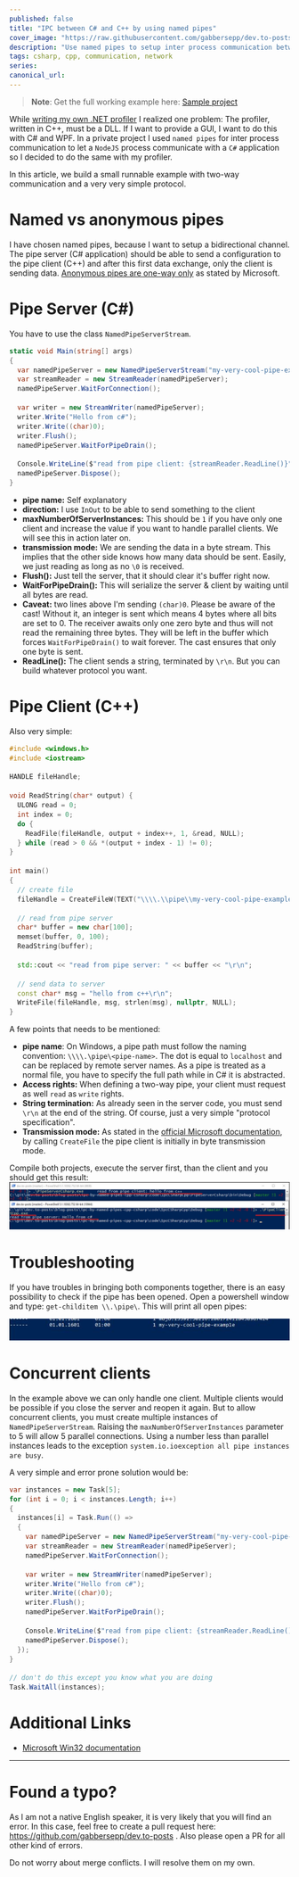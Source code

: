 ```yaml
---
published: false
title: "IPC between C# and C++ by using named pipes"
cover_image: "https://raw.githubusercontent.com/gabbersepp/dev.to-posts/master/blog-posts/ipc-by-named-pipes-cpp-csharp/assets/header.jpg"
description: "Use named pipes to setup inter process communication between a C++ DLL and a C# application."
tags: csharp, cpp, communication, network
series:
canonical_url:
---
```


>**Note**: Get the full working example here: [Sample project](https://github.com/gabbersepp/dev.to-posts/tree/master/blog-posts/ipc-by-named-pipes-cpp-csharp/code/IpcCSharpCpp)

While [writing my own .NET profiler](https://dev.to/gabbersepp/create-a-net-profiler-with-the-profiling-api-start-of-an-unexpected-journey-198n) I realized one problem: The profiler, written in C++, must be a DLL. If I want to provide a GUI, I want to do this with C# and WPF. In a private project I used `named pipes` for inter process communication to let a `NodeJS` process communicate with a `C#` application so I decided to do the same with my profiler.

In this article, we build a small runnable example with two-way communication and a very very simple protocol.

# Named vs anonymous pipes
I have chosen named pipes, because I want to setup a bidirectional channel. The pipe server (C# application) should be able to send a configuration to the pipe client (C++) and after this first data exchange, only the client is sending data.
[Anonymous pipes are one-way only](https://docs.microsoft.com/en-us/windows/win32/ipc/anonymous-pipes) as stated by Microsoft.

# Pipe Server (C#)
You have to use the class `NamedPipeServerStream`.

```cs
static void Main(string[] args)
{
  var namedPipeServer = new NamedPipeServerStream("my-very-cool-pipe-example", PipeDirection.InOut, 1, PipeTransmissionMode.Byte);
  var streamReader = new StreamReader(namedPipeServer);
  namedPipeServer.WaitForConnection();

  var writer = new StreamWriter(namedPipeServer);
  writer.Write("Hello from c#");
  writer.Write((char)0);
  writer.Flush();
  namedPipeServer.WaitForPipeDrain();

  Console.WriteLine($"read from pipe client: {streamReader.ReadLine()}");
  namedPipeServer.Dispose();
}
```

+ **pipe name:** Self explanatory
+ **direction:** I use `InOut` to be able to send something to the client
+ **maxNumberOfServerInstances:** This should be `1` if you have only one client and increase the value if you want to handle parallel clients. We will see this in action later on.
+ **transmission mode:** We are sending the data in a byte stream. This implies that the other side knows how many data should be sent. Easily, we just reading as long as no `\0` is received.
+ **Flush():** Just tell the server, that it should clear it's buffer right now.
+ **WaitForPipeDrain():** This will serialize the server & client by waiting until all bytes are read. 
+ **Caveat:** two lines above I'm sending `(char)0`. Please be aware of the cast! Without it, an integer is sent which means 4 bytes where all bits are set to 0. The receiver awaits only one zero byte and thus will not read the remaining three bytes. They will be left in the buffer which forces `WaitForPipeDrain()` to wait forever. The cast ensures that only one byte is sent.  
+ **ReadLine():** The client sends a string, terminated by `\r\n`. But you can build whatever protocol you want.

# Pipe Client (C++)
Also very simple:

```cpp
#include <windows.h>
#include <iostream>

HANDLE fileHandle;

void ReadString(char* output) {
  ULONG read = 0;
  int index = 0;
  do {
    ReadFile(fileHandle, output + index++, 1, &read, NULL);
  } while (read > 0 && *(output + index - 1) != 0);
}

int main()
{
  // create file
  fileHandle = CreateFileW(TEXT("\\\\.\\pipe\\my-very-cool-pipe-example"), GENERIC_READ | GENERIC_WRITE, FILE_SHARE_WRITE, NULL, OPEN_EXISTING, 0, NULL);

  // read from pipe server
  char* buffer = new char[100];
  memset(buffer, 0, 100);
  ReadString(buffer);

  std::cout << "read from pipe server: " << buffer << "\r\n";

  // send data to server
  const char* msg = "hello from c++\r\n";
  WriteFile(fileHandle, msg, strlen(msg), nullptr, NULL);
}
```

A few points that needs to be mentioned:

+ **pipe name**: On Windows, a pipe path must follow the naming convention: `\\\\.\pipe\<pipe-name>`. The dot is equal to `localhost` and can be replaced by remote server names. As a pipe is treated as a normal file, you have to specify the full path while in C# it is abstracted.
+ **Access rights:** When defining a two-way pipe, your client must request as well `read` as `write` rights.
+ **String termination:** As already seen in the server code, you must send `\r\n` at the end of the string. Of course, just a very simple "protocol specification".
+ **Transmission mode:** As stated in the [official Microsoft documentation](https://docs.microsoft.com/en-us/windows/win32/ipc/named-pipe-type-read-and-wait-modes), by calling `CreateFile` the pipe client is initially in byte transmission mode.

Compile both projects, execute the server first, than the client and you should get this result:
![](./assets/result.jpg)

# Troubleshooting
If you have troubles in bringing both components together, there is an easy possibility to check if the pipe has been opened. Open a powershell window and type: `get-childitem \\.\pipe\`. This will print all open pipes:

![](./assets/ps.jpg)

# Concurrent clients
In the example above we can only handle one client. Multiple clients would be possible if you close the server and reopen it again. But to allow concurrent clients, you must create multiple instances of `NamedPipeServerStream`. Raising the `maxNumberOfServerInstances` parameter to 5 will allow 5 parallel connections. Using a number less than parallel instances leads to the exception `system.io.ioexception all pipe instances are busy`.

A very simple and error prone solution would be:

```cs
var instances = new Task[5];
for (int i = 0; i < instances.Length; i++)
{
  instances[i] = Task.Run(() =>
  {
    var namedPipeServer = new NamedPipeServerStream("my-very-cool-pipe-example", PipeDirection.InOut, 5, PipeTransmissionMode.Byte);
    var streamReader = new StreamReader(namedPipeServer);
    namedPipeServer.WaitForConnection();

    var writer = new StreamWriter(namedPipeServer);
    writer.Write("Hello from c#");
    writer.Write((char)0);
    writer.Flush();
    namedPipeServer.WaitForPipeDrain();

    Console.WriteLine($"read from pipe client: {streamReader.ReadLine()}");
    namedPipeServer.Dispose();
  });
}

// don't do this except you know what you are doing
Task.WaitAll(instances);
```

# Additional Links
+ [Microsoft Win32 documentation](https://docs.microsoft.com/en-us/windows/win32/ipc/named-pipes)

----

# Found a typo?
As I am not a native English speaker, it is very likely that you will find an error. In this case, feel free to create a pull request here: https://github.com/gabbersepp/dev.to-posts . Also please open a PR for all other kind of errors.

Do not worry about merge conflicts. I will resolve them on my own. 
